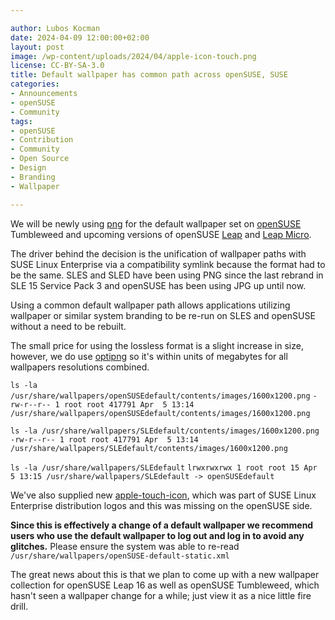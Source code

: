 ```yaml
---

author: Lubos Kocman
date: 2024-04-09 12:00:00+02:00
layout: post
image: /wp-content/uploads/2024/04/apple-icon-touch.png
license: CC-BY-SA-3.0
title: Default wallpaper has common path across openSUSE, SUSE
categories:
- Announcements
- openSUSE
- Community
tags:
- openSUSE
- Contribution
- Community
- Open Source
- Design
- Branding
- Wallpaper

---
```


We will be newly using [png](https://github.com/openSUSE/branding/pull/149) for the default wallpaper set on [openSUSE](https://www.get.opensuse.org/) Tumbleweed and upcoming versions of openSUSE [Leap](https://get.opensuse.org/leap) and [Leap Micro](https://get.opensuse.org/leapmicro).

The driver behind the decision is the unification of wallpaper paths with SUSE Linux Enterprise via a compatibility symlink because the format had to be the same. SLES and SLED have been using PNG since the last rebrand in SLE 15 Service Pack 3 and openSUSE has been using JPG up until now.

Using a common default wallpaper path allows applications utilizing wallpaper or similar system branding to be re-run on SLES and openSUSE without a need to be rebuilt.

The small price for using the lossless format is a slight increase in size, however, we do use [optipng](https://github.com/openSUSE/branding/pull/148/files#diff-76ed074a9305c04054cdebb9e9aad2d818052b07091de1f20cad0bbac34ffb52R80) so it's within units of megabytes for all wallpapers resolutions combined.

`ls -la /usr/share/wallpapers/openSUSEdefault/contents/images/1600x1200.png`
`-rw-r--r-- 1 root root 417791 Apr  5 13:14 /usr/share/wallpapers/openSUSEdefault/contents/images/1600x1200.png`

`ls -la /usr/share/wallpapers/SLEdefault/contents/images/1600x1200.png`
`-rw-r--r-- 1 root root 417791 Apr  5 13:14 /usr/share/wallpapers/SLEdefault/contents/images/1600x1200.png`

`ls -la /usr/share/wallpapers/SLEdefault`
`lrwxrwxrwx 1 root root 15 Apr  5 13:15 /usr/share/wallpapers/SLEdefault -> openSUSEdefault`

We've also supplied new [apple-touch-icon](https://github.com/openSUSE/distribution-logos/pull/7/files), which was part of SUSE Linux Enterprise distribution logos and this was missing on the openSUSE side.

<strong>Since this is effectively a change of a default wallpaper we recommend users who use the default wallpaper to log out and log in to avoid any glitches.</strong>
Please ensure the system was able to re-read `/usr/share/wallpapers/openSUSE-default-static.xml`

The great news about this is that we plan to come up with a new wallpaper collection for openSUSE Leap 16 as well as openSUSE Tumbleweed, which hasn't seen a wallpaper change for a while; just view it as a nice little fire drill.

<meta name="openSUSE, community, project, conference, Open Source, Design, Branding, Wallpaper" content="HTML,CSS,XML,JavaScript">

